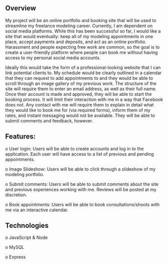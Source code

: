 ## Overview

  My project will be an online portfolio and booking site that will be used to streamline my freelance modeling career. Currently, I am dependent on social media platforms. While this has been successful so far, I would like a site that would eventually: keep all of my modeling appointments in one place, accept payments and deposits, and act as an online portfolio. Harassment and people expecting free work are common, so the goal is to create a user-friendly platform where people can book me without having access to my personal social media accounts. 

  Ideally this would take the form of a professional-looking website that I can link potential clients to. My schedule would be clearly outlined in a calendar that they can request to add appointments to and they would be able to scroll through an image gallery of my previous work. The structure of the site will require them to enter an email address, as well as their full name. Once their account is made and approved, they will be able to start the booking process.  It will limit their interaction with me in a way that Facebook does not. Any contact with me will require them to explain in detail what they would like to book me for (via required forms), inform them of my rates, and instant messaging would not be available. They will be able to submit comments and feedback, however.

## Features: 
o	User login: Users will be able to create accounts and log in to the application. Each user will have access to a list of previous and pending appointments. 

o	Image Slideshow: Users will be able to click through a slideshow of my modeling portfolio. 

o	Submit comments: Users will be able to submit comments about the site and previous experiences working with me. Reviews will be posted at my discretion.

o	Book appointments: Users will be able to book consultations/shoots with me via an interactive calendar. 

## Technologies 
o	JavaScript & Node

o	MySQL

o	Express


